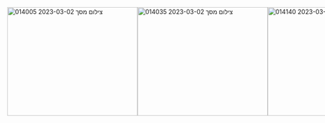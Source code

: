 <div style="display: flex;">
<img height="250" width="300" alt="צילום מסך 2023-03-02 014005" src="https://user-images.githubusercontent.com/93730629/222293676-7797f2e0-a9d1-4734-8d62-fc571fad9f69.png">
<img  height="250" width="300" alt="צילום מסך 2023-03-02 014035" src="https://user-images.githubusercontent.com/93730629/222293679-0f1843f9-ec39-4a89-aae0-f8302a488e29.png">
<img  height="250" width="300" alt="צילום מסך 2023-03-02 014140" src="https://user-images.githubusercontent.com/93730629/222293681-9f78fed8-1038-4d3f-b398-12a08ac78c01.png">

# Card-Game
I completed a project based on the War card game using vanilla JS, HTML, and CSS, with a focus on using OOP principles and classes, as well as grid templates. I'm really proud of how it turned out, and it was a great opportunity for me to develop my skills in JS, OOP, and CSS.

First, I used HTML and CSS with a grid template to create the basic structure and design of the game, including the card deck and game board. The grid template made it easy for me to position and align the different elements on the page, giving the game a clean and organized look.

Then, I used vanilla JS to implement the game logic, creating classes for the card deck, player hands, and game flow. Using OOP principles and classes really helped me organize my code and make it more maintainable and scalable.

As the game progresses, players take turns drawing cards from the deck and comparing them to see who has the higher value. The game keeps track of the score, and the player with the most points at the end of the game wins.

Overall, I had a lot of fun working on this project, and I feel like I learned a lot about vanilla JS, OOP, and CSS. It was a great way for me to challenge myself and grow as a developer, and I'm excited to continue building on the skills I developed through this project.

